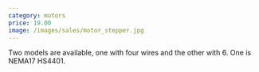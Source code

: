 ```yaml
---
category: motors
price: 19.00
image: /images/sales/motor_stepper.jpg
---
```

Two models are available, one with four wires and the other with 6. One is NEMA17 HS4401.
